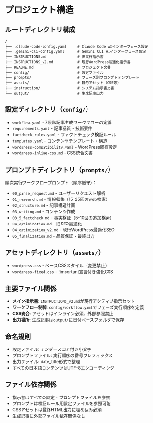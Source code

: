 # プロジェクト構造

## ルートディレクトリ構成

```
/
├── .claude-code-config.yaml     # Claude Code AIインターフェース設定
├── .gemini-cli-config.yaml      # Gemini CLI AIインターフェース設定
├── INSTRUCTIONS.md              # 旧実行指示書
├── INSTRUCTIONS_v2.md           # 現行WordPress最適化指示書
├── README.md                    # プロジェクト文書
├── config/                      # 設定ファイル
├── prompts/                     # フェーズ別プロンプトテンプレート
├── assets/                      # 静的アセット（CSS等）
├── instruction/                 # システム指示書文書
└── output/                      # 生成記事出力
```

## 設定ディレクトリ（`config/`）

- `workflow.yaml` - 7段階記事生成ワークフローの定義
- `requirements.yaml` - 記事品質・技術要件
- `factcheck_rules.yaml` - ファクトチェック検証ルール
- `templates.yaml` - コンテンツテンプレート・構造
- `wordpress-compatibility.yaml` - WordPress固有設定
- `wordpress-inline-css.md` - CSS統合文書

## プロンプトディレクトリ（`prompts/`）

順次実行ワークフロープロンプト（順序厳守）：
- `00_parse_request.md` - ユーザーリクエスト解析
- `01_research.md` - 情報収集（15-25回のweb検索）
- `02_structure.md` - 記事構造計画
- `03_writing.md` - コンテンツ作成
- `03_5_factcheck.md` - 事実検証（5-10回の追加検索）
- `04_optimization.md` - 旧SEO最適化
- `04_optimization_v2.md` - 現行WordPress最適化SEO
- `05_finalization.md` - 品質保証・最終出力

## アセットディレクトリ（`assets/`）

- `wordpress.css` - ベースCSSスタイル（変更禁止）
- `wordpress-fixed.css` - !important宣言付き強化CSS

## 主要ファイル関係

- **メイン指示書**: `INSTRUCTIONS_v2.md`が現行アクティブ指示セット
- **ワークフロー制御**: `config/workflow.yaml`でフェーズ実行順序を定義
- **CSS統合**: アセットはインライン必須、外部参照禁止
- **出力場所**: 生成記事は`output/`に日付ベースフォルダで保存

## 命名規則

- 設定ファイル: アンダースコア付き小文字
- プロンプトファイル: 実行順序の番号プレフィックス
- 出力ファイル: date_title形式で整理
- すべての日本語コンテンツはUTF-8エンコーディング

## ファイル依存関係

- 指示書はすべての設定・プロンプトファイルを参照
- プロンプトは検証ルール用設定ファイルを参照可能
- CSSアセットは最終HTML出力に埋め込み必須
- 生成記事に外部ファイル依存関係なし